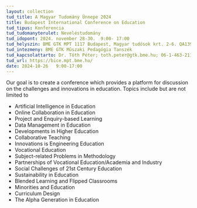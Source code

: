 ```yaml
---
layout: collection
tud_title: A Magyar Tudomány Ünnepe 2024
title: Budapest International Conference on Education
tud_tipus: Konferencia
tud_tudomanyterulet: Neveléstudomány
tud_idopont: 2024. november 28-30.  9:00- 17:00
tud_helyszin: BME GTK MPT 1117 Budapest, Magyar tudósok krt. 2-6. QA139; QA124; QA121
tud_intezmeny: BME GTK Műszaki Pedagógia Tanszék
tud_kapcsolattarto: Dr. Tóth Péter; toth.peter@gtk.bme.hu; 06-1-463-2115 Hegyesi Dóra; 06-1-463-2655; mpt.conference@gtk.bme.hu
tud_url: https://bice.mpt.bme.hu/
date: 2024-10-26   9:00-17:00
---
```

Our goal is to create a conference which provides a platform for discussion on the challenges and innovations in education.
Topics include but are not limited to
- Artificial Intelligence in Education
- Online Collaboration in Education
- Project and Enquiry-based Learning
- Data Management in Education
- Developments in Higher Education
- Collaborative Teaching
- Innovations is Engineering Education
- Vocational Education
- Subject-related Problems in Methodology
- Partnerships of Vocational Education/Academia and Industry
- Social Challenges of 21st Century Education
- Sustainability in Education
- Blended Learning and Flipped Classrooms
- Minorities and Education
- Curriculum Design
- The Alpha Generation in Education
